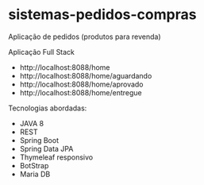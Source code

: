 # sistemas-pedidos-compras
Aplicação de pedidos (produtos para revenda)

Aplicação Full Stack

* http://localhost:8088/home
* http://localhost:8088/home/aguardando
* http://localhost:8088/home/aprovado
* http://localhost:8088/home/entregue

Tecnologias abordadas:

* JAVA 8
* REST
* Spring Boot
* Spring Data JPA
* Thymeleaf responsivo
* BotStrap
* Maria DB

